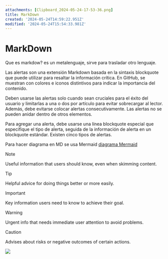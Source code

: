 ```yaml
---
attachments: [Clipboard_2024-05-24-17-53-36.png]
title: MarkDown
created: '2024-05-24T14:59:22.951Z'
modified: '2024-05-24T15:54:33.981Z'
---
```


# MarkDown
Que es markdow? es un metalenguaje, sirve para trasladar otro lenguaje.

Las alertas son una extensión Markdown basada en la sintaxis blockquote que puede utilizar para resaltar la información crítica. En GitHub, se muestran con colores e iconos distintivos para indicar la importancia del contenido.

Deben usarse las alertas solo cuando sean cruciales para el éxito del usuario y limitarlas a una o dos por artículo para evitar sobrecargar al lector. Además, debe evitarse colocar alertas consecutivamente. Las alertas no se pueden anidar dentro de otros elementos.

Para agregar una alerta, debe usarse una línea blockquote especial que especifique el tipo de alerta, seguida de la información de alerta en un blockquote estándar. Existen cinco tipos de alertas.

Para hacer diagrama en MD se usa Mermaid [diagrama Mermaid](https://mermaid.js.org/intro/)
> [!NOTE]
> Useful information that users should know, even when skimming content.

> [!TIP]
> Helpful advice for doing things better or more easily.

> [!IMPORTANT]
> Key information users need to know to achieve their goal.

> [!WARNING]
> Urgent info that needs immediate user attention to avoid problems.

> [!CAUTION]
> Advises about risks or negative outcomes of certain actions.

![](@attachment/Clipboard_2024-05-24-17-53-36.png)





